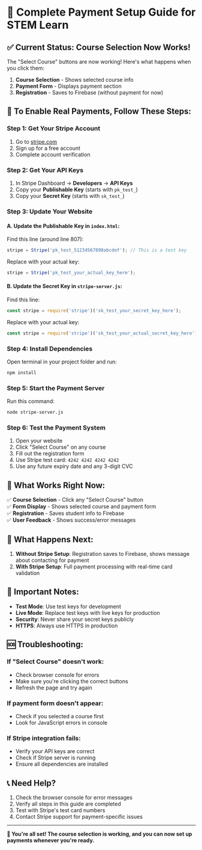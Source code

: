 # 🚀 Complete Payment Setup Guide for STEM Learn

## ✅ **Current Status: Course Selection Now Works!**

The "Select Course" buttons are now working! Here's what happens when you click them:

1. **Course Selection** - Shows selected course info
2. **Payment Form** - Displays payment section
3. **Registration** - Saves to Firebase (without payment for now)

## 🔧 **To Enable Real Payments, Follow These Steps:**

### **Step 1: Get Your Stripe Account**

1. Go to [stripe.com](https://stripe.com)
2. Sign up for a free account
3. Complete account verification

### **Step 2: Get Your API Keys**

1. In Stripe Dashboard → **Developers** → **API Keys**
2. Copy your **Publishable Key** (starts with `pk_test_`)
3. Copy your **Secret Key** (starts with `sk_test_`)

### **Step 3: Update Your Website**

#### **A. Update the Publishable Key in `index.html`:**

Find this line (around line 807):
```javascript
stripe = Stripe('pk_test_51234567890abcdef'); // This is a test key
```

Replace with your actual key:
```javascript
stripe = Stripe('pk_test_your_actual_key_here');
```

#### **B. Update the Secret Key in `stripe-server.js`:**

Find this line:
```javascript
const stripe = require('stripe')('sk_test_your_secret_key_here');
```

Replace with your actual key:
```javascript
const stripe = require('stripe')('sk_test_your_actual_secret_key_here');
```

### **Step 4: Install Dependencies**

Open terminal in your project folder and run:
```bash
npm install
```

### **Step 5: Start the Payment Server**

Run this command:
```bash
node stripe-server.js
```

### **Step 6: Test the Payment System**

1. Open your website
2. Click "Select Course" on any course
3. Fill out the registration form
4. Use Stripe test card: `4242 4242 4242 4242`
5. Use any future expiry date and any 3-digit CVC

## 🎯 **What Works Right Now:**

✅ **Course Selection** - Click any "Select Course" button  
✅ **Form Display** - Shows selected course and payment form  
✅ **Registration** - Saves student info to Firebase  
✅ **User Feedback** - Shows success/error messages  

## 🔄 **What Happens Next:**

1. **Without Stripe Setup**: Registration saves to Firebase, shows message about contacting for payment
2. **With Stripe Setup**: Full payment processing with real-time card validation

## 🚨 **Important Notes:**

- **Test Mode**: Use test keys for development
- **Live Mode**: Replace test keys with live keys for production
- **Security**: Never share your secret keys publicly
- **HTTPS**: Always use HTTPS in production

## 🆘 **Troubleshooting:**

### **If "Select Course" doesn't work:**
- Check browser console for errors
- Make sure you're clicking the correct buttons
- Refresh the page and try again

### **If payment form doesn't appear:**
- Check if you selected a course first
- Look for JavaScript errors in console

### **If Stripe integration fails:**
- Verify your API keys are correct
- Check if Stripe server is running
- Ensure all dependencies are installed

## 📞 **Need Help?**

1. Check the browser console for error messages
2. Verify all steps in this guide are completed
3. Test with Stripe's test card numbers
4. Contact Stripe support for payment-specific issues

---

**🎉 You're all set! The course selection is working, and you can now set up payments whenever you're ready.**
